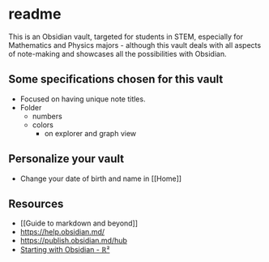 # readme

This is an Obsidian vault, targeted for students in STEM, especially for Mathematics and Physics majors - although this vault deals with all aspects of note-making and showcases all the possibilities with Obsidian.

## Some specifications chosen for this vault

- Focused on having unique note titles.
- Folder
	- numbers
	- colors
		- on explorer and graph view

## Personalize your vault

- Change your date of birth and name in [[Home]]

## Resources

- [[Guide to markdown and beyond]]
- https://help.obsidian.md/
- https://publish.obsidian.md/hub
- [Starting with Obsidian - ℝ²](https://riddyrayes.github.io/notes/starting-with-obsidian/)